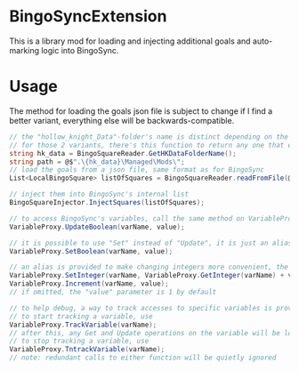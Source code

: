 # BingoSyncExtension

This is a library mod for loading and injecting additional goals and auto-marking logic into BingoSync.

# Usage
The method for loading the goals json file is subject to change if I find a better variant, everything else will be backwards-compatible.
```cs
// the "hollow_knight_Data"-folder's name is distinct depending on the install being from steam or GOG
// for those 2 variants, there's this function to return any one that exists, string.Empty if neither exist
string hk_data = BingoSquareReader.GetHKDataFolderName();
string path = @$".\{hk_data}\Managed\Mods\";
// load the goals from a json file, same format as for BingoSync
List<LocalBingoSquare> listOfSquares = BingoSquareReader.readFromFile(@$"{path}\<goal_pack_mod>\<goal_pack>.json");

// inject them into BingoSync's internal list
BingoSquareInjector.InjectSquares(listOfSquares);

// to access BingoSync's variables, call the same method on VariableProxy as you would on BingoTracker, e.g.
VariableProxy.UpdateBoolean(varName, value);

// it is possible to use "Set" instead of "Update", it is just an alias, e.g.
VariableProxy.SetBoolean(varName, value);

// an alias is provided to make changing integers more convenient, the following two lines are equivalent:
VariableProxy.SetInteger(varName, VariableProxy.GetInteger(varName) + value);
VariableProxy.Increment(varName, value);
// if omitted, the "value" parameter is 1 by default

// to help debug, a way to track accesses to specific variables is provided
// to start tracking a variable, use
VariableProxy.TrackVariable(varName);
// after this, any Get and Update operations on the variable will be logged to ModLog.txt
// to stop tracking a variable, use
VariableProxy.TntrackVariable(varName);
// note: redundant calls to either function will be quietly ignored
```
